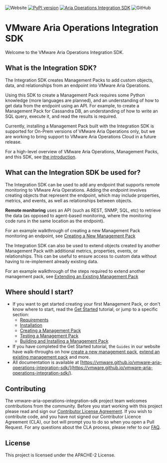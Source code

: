 ![Website](https://img.shields.io/website?down_color=red&down_message=offline&up_color=green&up_message=online&url=https%3A%2F%2Fvmware.github.io%2Fvmware-aria-operations-integration-sdk%2F)
[![PyPI version](https://badge.fury.io/py/vmware_aria_operations_integration_sdk.svg)](https://badge.fury.io/py/vmware_aria_operations_integration_sdk)
[![Aria Operations Integration SDK](https://github.com/vmware/vmware-aria-operations-integration-sdk/actions/workflows/aria-operations-integration-sdk.yaml/badge.svg)](https://github.com/vmware/vmware-aria-operations-integration-sdk/actions/workflows/aria-operations-integration-sdk.yaml)
![GitHub](https://img.shields.io/github/license/vmware/vmware-aria-operations-integration-sdk?style=plastic)

VMware Aria Operations Integration SDK
=====================

Welcome to the VMware Aria Operations Integration SDK.

## What is the Integration SDK?

The Integration SDK creates Management Packs to add custom objects, data, and
relationships from an endpoint into VMware Aria Operations.

Using this SDK to create a Management Pack requires some Python
knowledge (more languages are planned), and an understanding of how to get
data from the endpoint using an API. For example, to create a Management Pack for
Cassandra DB, an understanding of how to write an SQL query, execute it, and read the
results is required.

Currently, installing a Management Pack built with the Integration SDK is supported for
On-Prem versions of VMware Aria Operations only, but we are working to bring support to
VMware Aria Operations Cloud in a future release.

For a high-level overview of VMware Aria Operations, Management Packs, and this SDK,
see [the introduction](https://vmware.github.io/vmware-aria-operations-integration-sdk/introduction/).

## What can the Integration SDK be used for?
The Integration SDK can be used to add any endpoint that supports remote monitoring to
VMware Aria Operations. Adding the endpoint involves creating objects that
represent the endpoint, which may include properties, metrics, and events, as well as
relationships between objects.

**Remote monitoring** uses an API (such as REST, SNMP, SQL, etc) to retrieve the data (as
opposed to agent-based monitoring, where the monitoring code runs in the same location
as the endpoint).

For an example walkthrough of creating a new Management Pack monitoring an endpoint, see
[Creating a New Management Pack](https://vmware.github.io/vmware-aria-operations-integration-sdk/guides/creating_a_new_management_pack/)

The Integration SDK can also be used to extend objects created by another Management
Pack with additional metrics, properties, events, or relationships. This can be useful
to ensure access to custom data without having to re-implement already existing data.

For an example walkthrough of the steps required to extend another management pack, see
[Extending an Existing Management Pack](https://vmware.github.io/vmware-aria-operations-integration-sdk/guides/extending_an_existing_management_pack/)

## Where should I start?
* If you want to get started creating your first Management Pack, or don't know where to start, read the [Get Started](https://vmware.github.io/vmware-aria-operations-integration-sdk/get_started/) tutorial, or jump to a specific section:
    * [Requirements](https://vmware.github.io/vmware-aria-operations-integration-sdk/get_started/#requirements)
    * [Installation](https://vmware.github.io/vmware-aria-operations-integration-sdk/get_started/#installation)
    * [Creating a Management Pack](https://vmware.github.io/vmware-aria-operations-integration-sdk/get_started/#creating-a-management-pack)
    * [Testing a Management Pack](https://vmware.github.io/vmware-aria-operations-integration-sdk/get_started/#testing-a-management-pack)
    * [Building and Installing a Management Pack](#https://vmware.github.io/vmware-aria-operations-integration-sdk/get_started/building-and-installing-a-management-pack)
* If you have completed the Get Started tutorial, the `Guides` in our website have walk-throughs on how [create a new management pack](https://vmware.github.io/vmware-aria-operations-integration-sdk/guides/creating_a_new_management_pack/), [extend an existing management pack](https://vmware.github.io/vmware-aria-operations-integration-sdk/guides/extending_an_existing_management_pack/) and more.
* All documentation is available at [https://vmware.github.io/vmware-aria-operations-integration-sdk/](https://vmware.github.io/vmware-aria-operations-integration-sdk/).
## Contributing

The vmware-aria-operations-integration-sdk project team welcomes contributions from the community. Before you start
working with this project please read and sign our [Contributor License Agreement](https://cla.vmware.com/cla/1/preview).
If you wish to contribute code, and you have not signed our Contributor Licence Agreement (CLA), our bot will prompt you
to do so when you open a Pull Request. For any questions about the CLA process, please refer to our
[FAQ](https://cla.vmware.com/faq).

## License

This project is licensed under the APACHE-2 License.
